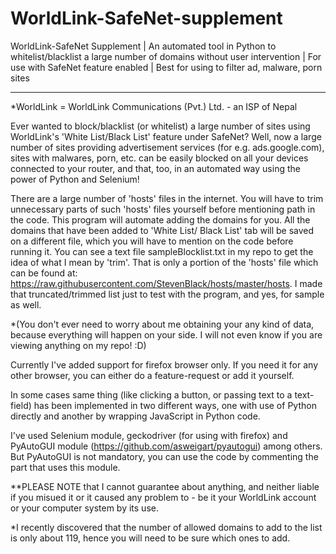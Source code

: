 # WorldLink-SafeNet-supplement
WorldLink-SafeNet Supplement | An automated tool in Python to whitelist/blacklist a large number of domains without user intervention | For use with SafeNet feature enabled | Best for using to filter ad, malware, porn sites

------------------------------------------------------------
*WorldLink = WorldLink Communications (Pvt.) Ltd. - an ISP of Nepal

Ever wanted to block/blacklist (or whitelist) a large number of sites using WorldLink's 'White List/Black List' feature under SafeNet? Well, now a large number of sites providing advertisement services (for e.g. ads.google.com), sites with malwares, porn, etc. can be easily blocked on all your devices connected to your router, and that, too, in an automated way using the power of Python and Selenium! 


There are a large number of 'hosts' files in the internet. You will have to trim unnecessary parts of such 'hosts' files yourself before mentioning path in the code. This program will automate adding the domains for you. All the domains that have been added to 'White List/ Black List' tab will be saved on a different file, which you will have to mention on the code before running it. You can see a text file sampleBlocklist.txt in my repo to get the idea of what I mean by 'trim'. That is only a portion of the 'hosts' file which can be found at: https://raw.githubusercontent.com/StevenBlack/hosts/master/hosts. I made that truncated/trimmed list just to test with the program, and yes, for sample as well.

*(You don't ever need to worry about me obtaining your any kind of data, because everything will happen on your side. I will not even know if you are viewing anything on my repo! :D)


Currently I've added support for firefox browser only. If you need it for any other browser, you can either do a feature-request or add it yourself.

In some cases same thing (like clicking a button, or passing text to a text-field) has been implemented in two different ways, one with use of Python directly and another by wrapping JavaScript in Python code.

I've used Selenium module, geckodriver (for using with firefox) and PyAutoGUI module (https://github.com/asweigart/pyautogui) among others. But PyAutoGUI is not mandatory, you can use the code by commenting the part that uses this module.



**PLEASE NOTE that I cannot guarantee about anything, and neither liable if you misued it or it caused any problem to - be it your WorldLink account or your computer system by its use.

*I recently discovered that the number of allowed domains to add to the list is only about 119, hence you will need to be sure which ones to add.
